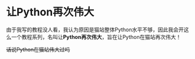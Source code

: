 # 让Python再次伟大

由于我写的教程没人看，我认为原因是猫站整体Python水平不够，因此我会开这么一个教程系列，名叫让**Python再次伟大**，旨在让Python在猫站再次伟大！

~~话说Python在猫站伟大过吗~~

